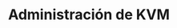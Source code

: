 ---
title: Administración de KVM
menu:
  sidebar:
    name: Administración de KVM
    identifier: administracion-kvm
    parent: virtualizacion-kvm-linux
    weight: 5
---